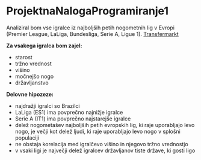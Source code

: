 # ProjektnaNalogaProgramiranje1

Analiziral bom vse igralce iz najboljših petih nogometnih lig v Evropi (Premier League, LaLiga, Bundesliga, Serie A, Ligue 1). [Transfermarkt](https://www.transfermarkt.com/)

**Za vsakega igralca bom zajel:**

- starost
- tržno vrednost
- višino 
- močnejšo nogo
- državljanstvo


**Delovne hipozeze:**

- najdražji igralci so Brazilci
- LaLiga (ES1) ima povprečno najnižje igralce
- Serie A (IT1) ima povprečno najstarejše igralce
- delež nogometašev najboljših petih evropskih lig, ki raje uporabljajo levo nogo, je večji kot delež ljudi, ki raje uporabljajo levo nogo v splošni populaciji
- ne obstaja korelacija med igralčevo višino in njegovo tržno vrednostjo
- v vsaki ligi je največji delež igralcev državljanov tiste države, ki gosti ligo
